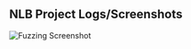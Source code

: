## NLB Project Logs/Screenshots

![Fuzzing Screenshot](C:\Users\liamh\OneDrive\Pictures\Screenshots\FuzzingScreenshots.png)